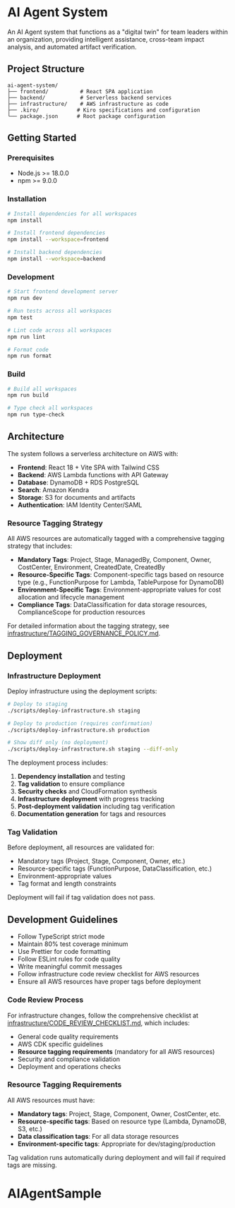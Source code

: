 # AI Agent System

An AI Agent system that functions as a "digital twin" for team leaders within an organization, providing intelligent assistance, cross-team impact analysis, and automated artifact verification.

## Project Structure

```
ai-agent-system/
├── frontend/          # React SPA application
├── backend/           # Serverless backend services
├── infrastructure/    # AWS infrastructure as code
├── .kiro/            # Kiro specifications and configuration
└── package.json      # Root package configuration
```

## Getting Started

### Prerequisites

- Node.js >= 18.0.0
- npm >= 9.0.0

### Installation

```bash
# Install dependencies for all workspaces
npm install

# Install frontend dependencies
npm install --workspace=frontend

# Install backend dependencies
npm install --workspace=backend
```

### Development

```bash
# Start frontend development server
npm run dev

# Run tests across all workspaces
npm test

# Lint code across all workspaces
npm run lint

# Format code
npm run format
```

### Build

```bash
# Build all workspaces
npm run build

# Type check all workspaces
npm run type-check
```

## Architecture

The system follows a serverless architecture on AWS with:

- **Frontend**: React 18 + Vite SPA with Tailwind CSS
- **Backend**: AWS Lambda functions with API Gateway
- **Database**: DynamoDB + RDS PostgreSQL
- **Search**: Amazon Kendra
- **Storage**: S3 for documents and artifacts
- **Authentication**: IAM Identity Center/SAML

### Resource Tagging Strategy

All AWS resources are automatically tagged with a comprehensive tagging strategy that includes:

- **Mandatory Tags**: Project, Stage, ManagedBy, Component, Owner, CostCenter, Environment, CreatedDate, CreatedBy
- **Resource-Specific Tags**: Component-specific tags based on resource type (e.g., FunctionPurpose for Lambda, TablePurpose for DynamoDB)
- **Environment-Specific Tags**: Environment-appropriate values for cost allocation and lifecycle management
- **Compliance Tags**: DataClassification for data storage resources, ComplianceScope for production resources

For detailed information about the tagging strategy, see [infrastructure/TAGGING_GOVERNANCE_POLICY.md](infrastructure/TAGGING_GOVERNANCE_POLICY.md).

## Deployment

### Infrastructure Deployment

Deploy infrastructure using the deployment scripts:

```bash
# Deploy to staging
./scripts/deploy-infrastructure.sh staging

# Deploy to production (requires confirmation)
./scripts/deploy-infrastructure.sh production

# Show diff only (no deployment)
./scripts/deploy-infrastructure.sh staging --diff-only
```

The deployment process includes:
1. **Dependency installation** and testing
2. **Tag validation** to ensure compliance
3. **Security checks** and CloudFormation synthesis
4. **Infrastructure deployment** with progress tracking
5. **Post-deployment validation** including tag verification
6. **Documentation generation** for tags and resources

### Tag Validation

Before deployment, all resources are validated for:
- Mandatory tags (Project, Stage, Component, Owner, etc.)
- Resource-specific tags (FunctionPurpose, DataClassification, etc.)
- Environment-appropriate values
- Tag format and length constraints

Deployment will fail if tag validation does not pass.

## Development Guidelines

- Follow TypeScript strict mode
- Maintain 80% test coverage minimum
- Use Prettier for code formatting
- Follow ESLint rules for code quality
- Write meaningful commit messages
- Follow infrastructure code review checklist for AWS resources
- Ensure all AWS resources have proper tags before deployment

### Code Review Process

For infrastructure changes, follow the comprehensive checklist at [infrastructure/CODE_REVIEW_CHECKLIST.md](infrastructure/CODE_REVIEW_CHECKLIST.md), which includes:

- General code quality requirements
- AWS CDK specific guidelines
- **Resource tagging requirements** (mandatory for all AWS resources)
- Security and compliance validation
- Deployment and operations checks

### Resource Tagging Requirements

All AWS resources must have:
- **Mandatory tags**: Project, Stage, Component, Owner, CostCenter, etc.
- **Resource-specific tags**: Based on resource type (Lambda, DynamoDB, S3, etc.)
- **Data classification tags**: For all data storage resources
- **Environment-specific tags**: Appropriate for dev/staging/production

Tag validation runs automatically during deployment and will fail if required tags are missing.

# AIAgentSample
